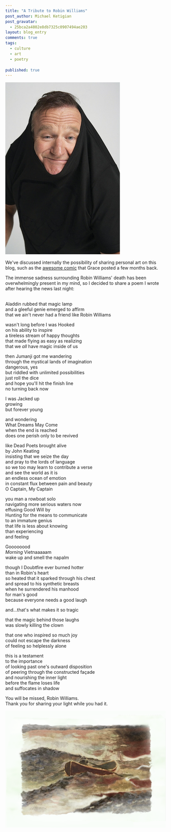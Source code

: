 ```yaml
---
title: "A Tribute to Robin Williams"
post_author: Michael Ketigian
post_gravatar: 
  - 25bca2a4802e8db7325c0907494ae203
layout: blog_entry
comments: true
tags: 
  - culture
  - art
  - poetry
    
published: true
---
```

![Alt text](/blog/assets/img/robin/robin.jpg)

We've discussed internally the possibility of sharing personal art on this blog, such as the [awesome comic](http://www.thehackerati.com/blog/2014/05/20/hackerati-comics.html) that Grace posted a few months back. 

The immense sadness surrounding Robin Williams' death has been overwhelmingly present in my mind, so I decided to share a poem I wrote after hearing the news last night:
<br><br>

Aladdin rubbed that magic lamp<br>
and a gleeful genie emerged to affirm<br>
that we ain't never had a friend like Robin Williams

wasn't long before I was Hooked<br>
on his ability to inspire<br>
a tireless stream of happy thoughts<br>
that made flying as easy as realizing<br>
that we _all_ have magic inside of us<br>

then Jumanji got me wandering<br>
through the mystical lands of imagination<br>
dangerous, yes<br>
but riddled with unlimited possibilities<br>
just roll the dice<br>
and hope you'll hit the finish line<br>
no turning back now<br>

I was Jacked up<br>
growing<br>
but forever young<br>

and wondering<br>
What Dreams May Come<br>
when the end is reached<br>
does one perish only to be revived<br>

like Dead Poets brought alive<br>
by John Keating<br>
insisting that we seize the day<br>
and pray to the lords of language<br>
so we too may learn to contribute a verse<br>
and see the world as it is<br>
an endless ocean of emotion<br>
in constant flux between pain and beauty<br>
O Captain, My Captain<br>

you man a rowboat solo<br>
navigating more serious waters now<br>
effusing Good Will by<br>
Hunting for the means to communicate<br>
to an immature genius<br>
that life is less about knowing<br>
than experiencing<br>
and feeling<br>

Goooooood<br> 
_Morning_ Vietnaaaaam<br>
wake up and smell the napalm

though I Doubtfire ever burned hotter<br>
than in Robin's heart<br>
so heated that it sparked through his chest<br>
and spread to his synthetic breasts<br>
when he surrendered his manhood<br>
for man's good<br>
because everyone needs a good laugh

and...that's what makes it so tragic

that the magic behind those laughs<br>
was slowly killing the clown<br>

that one who inspired so much joy<br>
could not escape the darkness<br>
of feeling so helplessly alone<br>

this is a testament<br>
to the importance<br>
of looking past one's outward disposition<br>
of peering through the constructed façade<br>
and nourishing the inner light<br>
before the flame loses life<br>
and suffocates in shadow<br>

You will be missed, Robin Williams. <br>
Thank you for sharing your light while you had it.


![Alt text](/blog/assets/img/robin/painting.png)